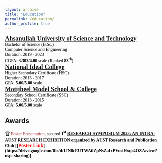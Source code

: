 ```yaml
---
layout: archive
title: "Education"
permalink: /education/
author_profile: true
---
```

<!-- M.Sc. 
<span style="color:black; font-size:20px"><b><a href="https://cse.buet.ac.bd/" target="_blank">Bangladesh University of Engineering and Technology</a></b></span><br/>
Master of Science (M.Sc.) in Computer Science and Engineering <br/>
Duration: 2021 - present <br/>
CGPA: <b>3.83/4.00</b> scale <br/>
Supervisor: <a style="color:brown;" href="https://cse.buet.ac.bd/faculty_list/detail/rifat">Dr. Rifat Shahriyar</a><br/>
-->

<!-- B.Sc. -->
<span style="font-family:Georgia; color:black;">
<span style="color:black; font-size:20px; font-family:Calisto MT"><b><a href="https://aust.edu" target="_blank">Ahsanullah University of Science and Technology</a></b></span><br/>
Bachelor of Science (B.Sc.)<br/>
Computer Science and Engineering <br/>
Duration: 2019 - 2023 <br/>
CGPA: <b>3.302/4.00</b> scale (Ranked <b>83<sup>th</sup></b>) <br/>
</span>

<!-- HSC -->
<span style="font-family:Georgia; color:black;">
<span style="color:black; font-size:20px"><b><a href="http://dhakacollege.edu.bd/" target="_blank">National Ideal College</a></b></span><br/>
Higher Secondary Certificate (HSC)<br/>
Duration: 2015 - 2017 <br/>
GPA: <b>5.00/5.00</b> scale <br/>
</span>

<!-- SSC -->
<span style="font-family:Georgia; color:black;">
<span style="color:black; font-size:20px"><b><a href="https://iscm.edu.bd/" target="_blank">Motijheel Model School & College</a></b></span><br/>
Secondary School Certificate (SSC) <br/>
Duration: 2013 - 2015 <br/>
GPA: <b>5.00/5.00</b> scale <br/>
</span>

## Awards
<span style="font-family:Georgia; color:black">
🏆 <span style="color:brown">Poster Presentation</span>, secured <b>1<sup>st</sup> <a href="https://aust.edu/events/1996" target="_blank"> RESEARCH SYMPOSIUM 2023: AN INTRA-AUST RESEARCH EXHIBITION </a> organized by AUST Research and Publication Club [[<span style ="color:red"><font size="3">Poster Link</font></span>](https://drive.google.com/file/d/1JN8cEUTWAilZpNsZaIxPVusiHxqc4OZA/view?usp=sharing)]<br/>
<!-- 🏆 <span style="color:brown">Khan Bahadur Ahsanullah Medal</span>, Ahsanullah University of Science and Technology, 24 July, 2023 <br/> -->
<!-- 🏆 <span style="color:brown">Best Paper Award</span>, 2023 International Conference on Electrical, Computer and Communication Engineering (ECCE) <br/>
🏆 <span style="color:brown">Dean's List of Honor (Ranked <b>1<sup>st</sup></b>)</span>, Ahsanullah University of Science and Technology, 22 December, 2018<br/>
🏆 <span style="color:brown">Government Scholarship</span>, SSC, Dhaka Board, 2011 <br/>
🏆 <span style="color:brown">Government Scholarship</span>, JSC, Dhaka Board, 2008 <br/> -->
<!-- </span>  -->